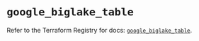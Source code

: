 # `google_biglake_table`

Refer to the Terraform Registry for docs: [`google_biglake_table`](https://registry.terraform.io/providers/hashicorp/google/5.17.0/docs/resources/biglake_table).
